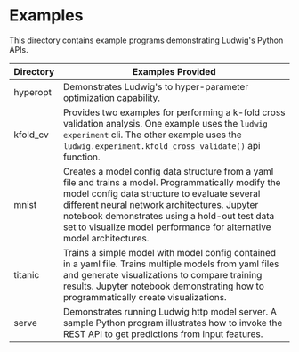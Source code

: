 # Examples
This directory contains example programs demonstrating Ludwig's Python APIs.

|Directory|Examples Provided|
|---------|-----------------|
|hyperopt|Demonstrates Ludwig's to hyper-parameter optimization capability.|
|kfold_cv|Provides two examples for performing a k-fold cross validation analysis.  One example uses the `ludwig experiment` cli.  The other example uses the `ludwig.experiment.kfold_cross_validate()` api function.|
|mnist|Creates a model config data structure from a yaml file and trains a model.  Programmatically modify the model config data structure to evaluate several different neural network architectures.  Jupyter notebook demonstrates using a hold-out test data set to visualize model performance for alternative model architectures.|
|titanic|Trains a simple model with model config contained in a yaml file.  Trains multiple models from yaml files and generate visualizations to compare training results.  Jupyter notebook demonstrating how to programmatically create visualizations.|
|serve|Demonstrates running Ludwig http model server.  A sample Python program illustrates how to invoke the REST API to get predictions from input features.|


 